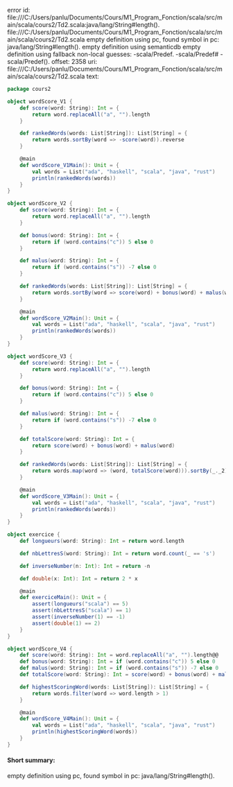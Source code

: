 error id: file:///C:/Users/panlu/Documents/Cours/M1_Program_Fonction/scala/src/main/scala/cours2/Td2.scala:java/lang/String#length().
file:///C:/Users/panlu/Documents/Cours/M1_Program_Fonction/scala/src/main/scala/cours2/Td2.scala
empty definition using pc, found symbol in pc: java/lang/String#length().
empty definition using semanticdb
empty definition using fallback
non-local guesses:
	 -scala/Predef.
	 -scala/Predef#
	 -scala/Predef().
offset: 2358
uri: file:///C:/Users/panlu/Documents/Cours/M1_Program_Fonction/scala/src/main/scala/cours2/Td2.scala
text:
```scala
package cours2

object wordScore_V1 {
    def score(word: String): Int = {
        return word.replaceAll("a", "").length
    }

    def rankedWords(words: List[String]): List[String] = {
        return words.sortBy(word => -score(word)).reverse
    }

    @main
    def wordScore_V1Main(): Unit = {
        val words = List("ada", "haskell", "scala", "java", "rust")
        println(rankedWords(words))
    }
}

object wordScore_V2 {
    def score(word: String): Int = {
        return word.replaceAll("a", "").length
    }

    def bonus(word: String): Int = {
        return if (word.contains("c")) 5 else 0
    }

    def malus(word: String): Int = {
        return if (word.contains("s")) -7 else 0
    }

    def rankedWords(words: List[String]): List[String] = {
        return words.sortBy(word => score(word) + bonus(word) + malus(word)).reverse
    }

    @main
    def wordScore_V2Main(): Unit = {
        val words = List("ada", "haskell", "scala", "java", "rust")
        println(rankedWords(words))
    }
}

object wordScore_V3 {
    def score(word: String): Int = {
        return word.replaceAll("a", "").length
    }

    def bonus(word: String): Int = {
        return if (word.contains("c")) 5 else 0
    }

    def malus(word: String): Int = {
        return if (word.contains("s")) -7 else 0
    }

    def totalScore(word: String): Int = {
        return score(word) + bonus(word) + malus(word)
    }

    def rankedWords(words: List[String]): List[String] = {
        return words.map(word => (word, totalScore(word))).sortBy(_._2).reverse.map(_._1)
    }

    @main
    def wordScore_V3Main(): Unit = {
        val words = List("ada", "haskell", "scala", "java", "rust")
        println(rankedWords(words))
    }
}

object exercice {
    def longueurs(word: String): Int = return word.length

    def nbLettresS(word: String): Int = return word.count(_ == 's')

    def inverseNumber(n: Int): Int = return -n

    def double(x: Int): Int = return 2 * x

    @main
    def exerciceMain(): Unit = {
        assert(longueurs("scala") == 5)
        assert(nbLettresS("scala") == 1)
        assert(inverseNumber(1) == -1)
        assert(double(1) == 2)
    }
}

object wordScore_V4 {
    def score(word: String): Int = word.replaceAll("a", "").length@@
    def bonus(word: String): Int = if (word.contains("c")) 5 else 0
    def malus(word: String): Int = if (word.contains("s")) -7 else 0
    def totalScore(word: String): Int = score(word) + bonus(word) + malus(word)

    def highestScoringWord(words: List[String]): List[String] = {
        return words.filter(word => word.length > 1)
    }

    @main
    def wordScore_V4Main(): Unit = {
        val words = List("ada", "haskell", "scala", "java", "rust")
        println(highestScoringWord(words))
    }
}
```


#### Short summary: 

empty definition using pc, found symbol in pc: java/lang/String#length().